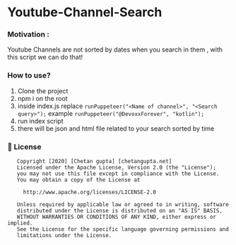 # Youtube-Channel-Search

### Motivation :
Youtube Channels are not sorted by dates when you search in them , with this script we can do that!

### How to use?
1. Clone the project
2. npm i on the root
3. inside index.js replace `runPuppeteer("<Name of channel>", "<Search query>");` example `runPuppeteer("@DevoxxForever", "kotlin");`
4. run index script
5. there will be json and html file related to your search sorted by time

### 👮 License
```
   Copyright [2020] [Chetan gupta] [chetangupta.net]
   Licensed under the Apache License, Version 2.0 (the "License");
   you may not use this file except in compliance with the License.
   You may obtain a copy of the License at

     http://www.apache.org/licenses/LICENSE-2.0

   Unless required by applicable law or agreed to in writing, software
   distributed under the License is distributed on an "AS IS" BASIS,
   WITHOUT WARRANTIES OR CONDITIONS OF ANY KIND, either express or implied.
   See the License for the specific language governing permissions and
   limitations under the License.

 ```
